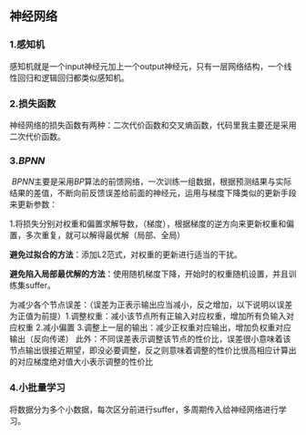 ## 神经网络

### 1.感知机

​	感知机就是一个input神经元加上一个output神经元，只有一层网络结构，一个线性回归和逻辑回归都类似感知机。

### 2.损失函数

​	神经网络的损失函数有两种：二次代价函数和交叉熵函数，代码里我主要还是采用二次代价函数。

### 3.$BPNN$

​	$BPNN$主要是采用$BP$算法的前馈网络，一次训练一组数据，根据预测结果与实际结果的差值，不断向前反馈误差给前面的神经元，运用与梯度下降类似的更新手段来更新参数：

​	1.将损失分别对权重和偏置求解导数，（梯度），根据梯度的逆方向来更新权重和偏置，多次重复，就可以解得最优解（局部、全局）

​	**避免过拟合的方法**：添加L2范式，对权重的更新进行适当的干扰。

​	**避免陷入局部最优解的方法**：使用随机梯度下降，开始时的权重随机设置，并且训练集suffer。

​	为减少各个节点误差：（误差为正表示输出应当减小，反之增加，以下说明以误差为正值为前提）
​    1.调整权重：减小该节点所有正输入对应权重，增加所有负输入对应权重
​    2.减小偏置
​    3.调整上一层的输出：减少正权重对应输出，增加负权重对应输出（反向传递）
此外：不同误差表示调整该节点的性价比，误差很小意味着该节点输出很接近期望，即没必要调整，反之则意味着调整的性价比很高
​     相应计算出的对应梯度绝对值大小表示调整的性价比

### 4.小批量学习

​	将数据分为多个小数据，每次区分前进行suffer，多周期传入给神经网络进行学习。

